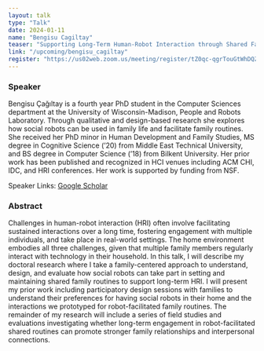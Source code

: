 ```yaml
---
layout: talk
type: "Talk"
date: 2024-01-11
name: "Bengisu Cagiltay"
teaser: "Supporting Long-Term Human-Robot Interaction through Shared Family Routines"
link: "/upcoming/bengisu_cagiltay"
register: "https://us02web.zoom.us/meeting/register/tZ0qc-qgrTouGtWhDQZHrcgU30KTmTys4PI7"
---
```



### Speaker 
Bengisu Çağıltay is a fourth year PhD student in the Computer Sciences department at the University of Wisconsin-Madison, People and Robots Laboratory. Through qualitative and design-based research she explores how social robots can be used in family life and facilitate family routines. She received her PhD minor in Human Development and Family Studies, MS degree in Cognitive Science (’20) from Middle East Technical University, and BS degree in Computer Science (’18) from Bilkent University. Her prior work has been published and recognized in HCI venues including ACM CHI, IDC, and HRI conferences. Her work is supported by funding from NSF.

Speaker Links: [Google Scholar](https://scholar.google.com/citations?user=C8nNN80AAAAJ)


### Abstract
Challenges in human-robot interaction (HRI) often involve facilitating sustained interactions over a long time, fostering engagement with multiple individuals, and take place in real-world settings. The home environment embodies all three challenges, given that multiple family members regularly interact with technology in their household. In this talk, I will describe my doctoral research where I take a family-centered approach to understand, design, and evaluate how social robots can take part in setting and maintaining shared family routines to support long-term HRI. I will present my prior work including participatory design sessions with families to understand their preferences for having social robots in their home and the interactions we prototyped for robot-facilitated family routines. The remainder of my research will include a series of field studies and evaluations investigating whether long-term engagement in robot-facilitated shared routines can promote stronger family relationships and interpersonal connections.